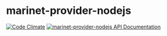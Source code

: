 marinet-provider-nodejs
=======================
[![Code Climate](https://codeclimate.com/github/marinet-web/marinet-provider-nodejs/badges/gpa.svg)](https://codeclimate.com/github/marinet-web/marinet-provider-nodejs)
[![marinet-provider-nodejs API Documentation](https://www.omniref.com/js/npm/marinet-provider-nodejs.png)](https://www.omniref.com/js/npm/marinet-provider-nodejs)

